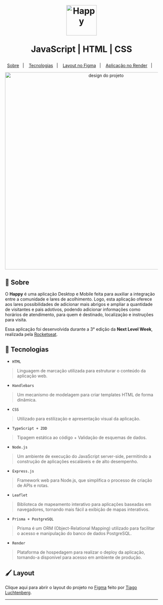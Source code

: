 <h1 align="center">
  <img alt="Happy" src="./.github/logo.svg" height="100px" />
  <p>JavaScript | HTML | CSS</p>
</h1>

<p align="center">
  <a href="#bookmark-sobre">Sobre</a>&nbsp;&nbsp;&nbsp;|&nbsp;&nbsp;&nbsp;
  <a href="#rocket-tecnologias">Tecnologias</a>&nbsp;&nbsp;&nbsp;|&nbsp;&nbsp;&nbsp;
  <a href="#paintbrush-layout">Layout no Figma</a>&nbsp;&nbsp;&nbsp;|&nbsp;&nbsp;&nbsp;
  <a href="https://happy-app-andre-horman.onrender.com" target="_blank">Aplicação no Render</a>&nbsp;&nbsp;&nbsp;|&nbsp;&nbsp;&nbsp;
</p>

<p align="center">
  <img alt="design do projeto" width="650px" src="./.github/mockup.png" />
<p>


## :bookmark: Sobre

O **Happy** é uma aplicação Desktop e Mobile feita para auxiliar a integração entre a comunidade e lares de acolhimento. Logo, esta aplicação oferece aos lares possibilidades de adicionar mais abrigos e ampliar a quantidade de visitantes e pais adotivos, podendo adicionar informações como horários de atendimento, para quem é destinado, localização e instruções para visita.
  
Essa aplicação foi desenvolvida durante a 3° edição da **Next Level Week**, realizada pela [Rocketseat](https://rocketseat.com.br/).


## :rocket: Tecnologias

  - `HTML`
  > Linguagem de marcação utilizada para estruturar o conteúdo da aplicação web.
  - `Handlebars`
  > Um mecanismo de modelagem para criar templates HTML de forma dinâmica.
  - `CSS`
  > Utilizado para estilização e apresentação visual da aplicação.
  - `TypeScript + ZOD`
  > Tipagem estática ao código + Validação de esquemas de dados.
  - `Node.js`
  > Um ambiente de execução do JavaScript server-side, permitindo a construção de aplicações escaláveis e de alto desempenho.
  - `Express.js`
  > Framework web para Node.js, que simplifica o processo de criação de APIs e rotas.
  - `Leaflet`
  >  Biblioteca de mapeamento interativo para aplicações baseadas em navegadores, tornando mais fácil a exibição de mapas interativos.
  - `Prisma + PostgreSQL`
  > Prisma é um ORM (Object-Relational Mapping) utilizado para facilitar o acesso e manipulação do banco de dados PostgreSQL.
  - `Render`
  > Plataforma de hospedagem para realizar o deploy da aplicação, tornando-a disponível para acesso em ambiente de produção.


## :paintbrush: Layout

Clique aqui para abrir o layout do projeto no [Figma](https://www.figma.com/file/0o6IOVcmfEhtO4ZJM7xL27/Project-Happy---NLW%233?node-id=0%3A1) feito por [Tiago Luchtenberg](https://www.instagram.com/tiagoluchtenberg/).

---
